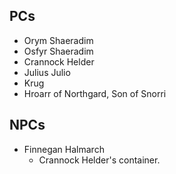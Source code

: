 ## PCs

 - Orym Shaeradim
 - Osfyr Shaeradim
 - Crannock Helder
 - Julius Julio
 - Krug
 - Hroarr of Northgard, Son of Snorri

## NPCs

 - Finnegan Halmarch
   - Crannock Helder's container.